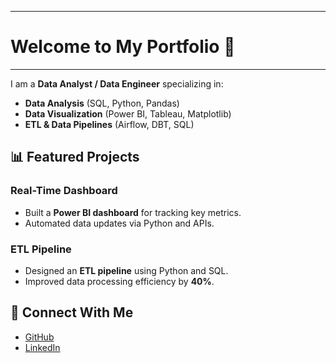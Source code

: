

---
# Welcome to My Portfolio 🚀
---
I am a **Data Analyst / Data Engineer** specializing in:
- **Data Analysis** (SQL, Python, Pandas)
- **Data Visualization** (Power BI, Tableau, Matplotlib)
- **ETL & Data Pipelines** (Airflow, DBT, SQL)

## 📊 Featured Projects
### Real-Time Dashboard
- Built a **Power BI dashboard** for tracking key metrics.
- Automated data updates via Python and APIs.

### ETL Pipeline
- Designed an **ETL pipeline** using Python and SQL.
- Improved data processing efficiency by **40%**.

## 🔗 Connect With Me
- [GitHub](https://github.com/your-username)
- [LinkedIn](https://www.linkedin.com/in/philbert-baby/)

